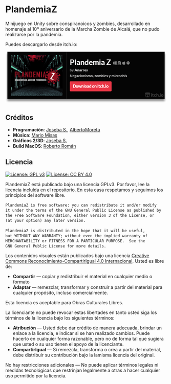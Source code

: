 # PlandemiaZ
Minijuego en Unity sobre conspiranoicos y zombies, desarrollado en homenaje al 10º aniversario de la Marcha Zombie de Alcalá, que no pudo realizarse por la pandemia.

Puedes descargarlo desde itch.io:

[![itch.io Badge](https://github.com/jjoseba/PlandemiaZ/blob/main/Icon/itchio_banner.png)](https://jjoseba.itch.io/plandemia-z)

## Créditos

* **Programación**: [Joseba S.](https://github.com/jjoseba/), [AlbertoMoreta](https://github.com/AlbertoMoreta)
* **Música**: [Mario Misas](http://www.mariomisas.es/)
* **Gráficos 2/3D**: [Joseba S.](https://github.com/jjoseba/)
* **Build MacOS**: [Roberto Román](https://apps.apple.com/do/developer/roberto-roman-moran/id728359529)

## Licencia

[![License: GPL v3](https://img.shields.io/badge/License-GPLv3-blue.svg)](https://www.gnu.org/licenses/gpl-3.0)  [![License: CC BY 4.0](https://licensebuttons.net/l/by-sa/4.0/80x15.png)](http://creativecommons.org/licenses/by-sa/4.0/)

PlandemiaZ está publicado bajo una licencia GPLv3. Por favor, lee la licencia incluída en el repositorio. En esta casa respetamos y seguimos los principios del software libre. 

	PlandemiaZ is free software: you can redistribute it and/or modify
    it under the terms of the GNU General Public License as published by
    the Free Software Foundation, either version 3 of the License, or
    (at your option) any later version.

    PlandemiaZ is distributed in the hope that it will be useful,
    but WITHOUT ANY WARRANTY; without even the implied warranty of
    MERCHANTABILITY or FITNESS FOR A PARTICULAR PURPOSE.  See the
    GNU General Public License for more details.

Los contenidos visuales están publicados bajo una licencia [Creative Commons Reconocimiento-CompartirIgual 4.0 Internacional](http://creativecommons.org/licenses/by-sa/4.0/). Usted es libre de:
* **Compartir** — copiar y redistribuir el material en cualquier medio o formato
* **Adaptar** — remezclar, transformar y construir a partir del material para cualquier propósito, incluso comercialmente.

Esta licencia es aceptable para Obras Culturales Libres.

La licenciante no puede revocar estas libertades en tanto usted siga los términos de la licencia bajo los siguientes términos:

* **Atribución** — Usted debe dar crédito de manera adecuada, brindar un enlace a la licencia, e indicar si se han realizado cambios. Puede hacerlo en cualquier forma razonable, pero no de forma tal que sugiera que usted o su uso tienen el apoyo de la licenciante.
* **CompartirIgual** — Si remezcla, transforma o crea a partir del material, debe distribuir su contribución bajo la lamisma licencia del original.

No hay restricciones adicionales — No puede aplicar términos legales ni medidas tecnológicas que restrinjan legalmente a otras a hacer cualquier uso permitido por la licencia.
